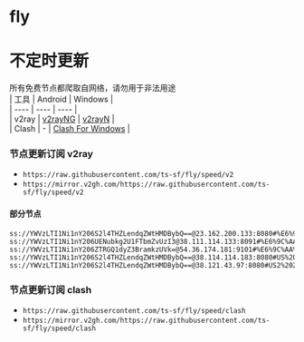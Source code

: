 # fly
# 不定时更新
所有免费节点都爬取自网络，请勿用于非法用途  
|  工具  | Android  | Windows  |  
|  ----  | ----   | ----  |  
| v2ray  | [v2rayNG](https://github.com/2dust/v2rayNG/releases) | [v2rayN](https://github.com/2dust/v2rayN/releases) |  
| Clash  | - | [Clash For Windows](https://github.com/2dust/clashN/releases) | 
  
### 节点更新订阅  v2ray
- `https://raw.githubusercontent.com/ts-sf/fly/speed/v2`  
- `https://mirror.v2gh.com/https://raw.githubusercontent.com/ts-sf/fly/speed/v2`  

#### 部分节点  
``` 
ss://YWVzLTI1Ni1nY206S2l4THZLendqZWtHMDBybQ==@23.162.200.133:8080#%E6%9C%AA%E7%9F%A54%202.0MB%2Fs
ss://YWVzLTI1Ni1nY206UENubkg2U1FTbmZvUzI3@38.111.114.133:8091#%E6%9C%AA%E7%9F%A55%202.0MB%2Fs
ss://YWVzLTI1Ni1nY206ZTRGQ1dyZ3BramkzUVk=@54.36.174.181:9101#%E6%9C%AA%E7%9F%A56%201.8MB%2Fs
ss://YWVzLTI1Ni1nY206S2l4THZLendqZWtHMDBybQ==@38.114.114.183:8080#US%201.9MB%2Fs
ss://YWVzLTI1Ni1nY206S2l4THZLendqZWtHMDBybQ==@38.121.43.97:8080#US2%202.0MB%2Fs
```
### 节点更新订阅  clash
- `https://raw.githubusercontent.com/ts-sf/fly/speed/clash`  
- `https://mirror.v2gh.com/https://raw.githubusercontent.com/ts-sf/fly/speed/clash`  


